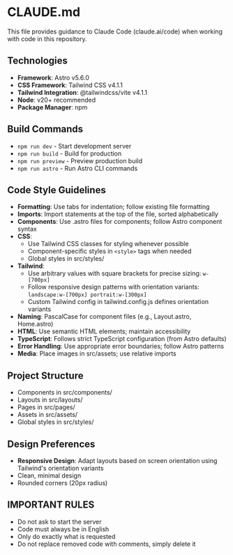 # CLAUDE.md

This file provides guidance to Claude Code (claude.ai/code) when working with code in this repository.

## Technologies
- **Framework**: Astro v5.6.0
- **CSS Framework**: Tailwind CSS v4.1.1
- **Tailwind Integration**: @tailwindcss/vite v4.1.1
- **Node**: v20+ recommended
- **Package Manager**: npm

## Build Commands
- `npm run dev` - Start development server
- `npm run build` - Build for production
- `npm run preview` - Preview production build
- `npm run astro` - Run Astro CLI commands

## Code Style Guidelines
- **Formatting**: Use tabs for indentation; follow existing file formatting
- **Imports**: Import statements at the top of the file, sorted alphabetically
- **Components**: Use .astro files for components; follow Astro component syntax
- **CSS**:
  - Use Tailwind CSS classes for styling whenever possible
  - Component-specific styles in `<style>` tags when needed
  - Global styles in src/styles/
- **Tailwind**:
  - Use arbitrary values with square brackets for precise sizing: `w-[700px]`
  - Follow responsive design patterns with orientation variants: `landscape:w-[700px] portrait:w-[300px]`
  - Custom Tailwind config in tailwind.config.js defines orientation variants
- **Naming**: PascalCase for component files (e.g., Layout.astro, Home.astro)
- **HTML**: Use semantic HTML elements; maintain accessibility
- **TypeScript**: Follows strict TypeScript configuration (from Astro defaults)
- **Error Handling**: Use appropriate error boundaries; follow Astro patterns
- **Media**: Place images in src/assets; use relative imports

## Project Structure
- Components in src/components/
- Layouts in src/layouts/
- Pages in src/pages/
- Assets in src/assets/
- Global styles in src/styles/

## Design Preferences
- **Responsive Design**: Adapt layouts based on screen orientation using Tailwind's orientation variants
- Clean, minimal design
- Rounded corners (20px radius)

## IMPORTANT RULES
- Do not ask to start the server
- Code must always be in English
- Only do exactly what is requested
- Do not replace removed code with comments, simply delete it